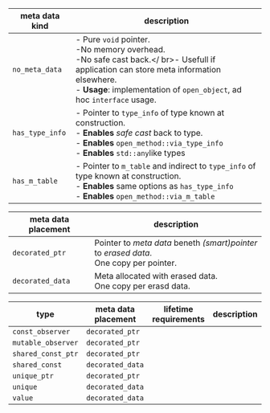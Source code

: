| meta data kind | description |
|-|-|
| ``no_meta_data`` | - Pure ``void`` pointer.</br>-No memory overhead.</br>-No safe cast back.</  br>- Usefull if application can store meta information elsewhere.</br>- **Usage**:  implementation of ``open_object``, ad hoc ``interface`` usage. |
| ``has_type_info`` | - Pointer to ``type_info`` of type known at construction.</br>- **Enables** *safe cast* back to type.</br>- **Enables** ``open_method::via_type_info``</br>- **Enables** ``std::any``like types |
| ``has_m_table`` | - Pointer to ``m_table`` and indirect to ``type_info`` of type known at construction.</br>- **Enables** same options as ``has_type_info``</br>- **Enables** ``open_method::via_m_table``  |


| meta data placement | description |
|-|-|
| ``decorated_ptr`` | Pointer to *meta data* beneth *(smart)pointer* to *erased data*.</br>One copy per pointer. |
| ``decorated_data`` | Meta allocated with erased data.</br>One copy per erasd data. |

| type | meta data placement| lifetime requirements | description |
|------|-|-------|--------|
| ``const_observer`` | ``decorated_ptr`` | | |
| ``mutable_observer`` | ``decorated_ptr`` | | |
| ``shared_const_ptr`` | ``decorated_ptr`` | | |
| ``shared_const`` | ``decorated_data`` | | |
| ``unique_ptr`` | ``decorated_ptr`` | | | 
| ``unique`` | ``decorated_data`` | | |
| ``value`` | ``decorated_data`` | | |
